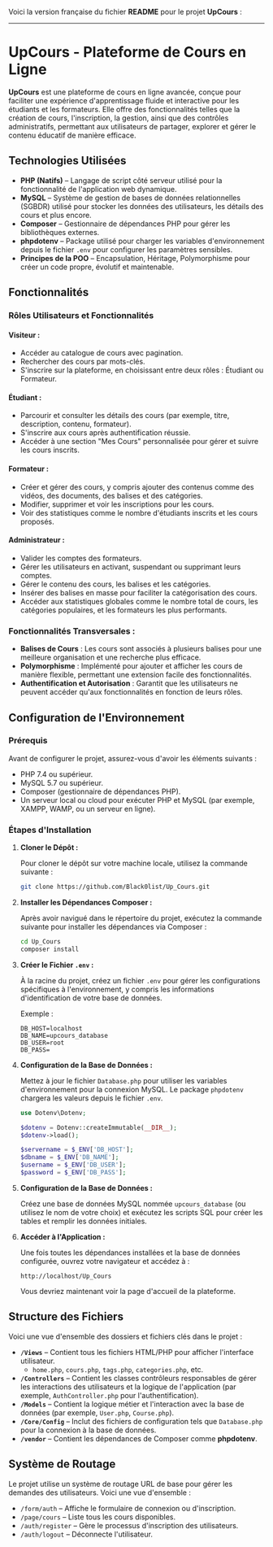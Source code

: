 Voici la version française du fichier **README** pour le projet **UpCours** :

---

# **UpCours - Plateforme de Cours en Ligne**

**UpCours** est une plateforme de cours en ligne avancée, conçue pour faciliter une expérience d'apprentissage fluide et interactive pour les étudiants et les formateurs. Elle offre des fonctionnalités telles que la création de cours, l'inscription, la gestion, ainsi que des contrôles administratifs, permettant aux utilisateurs de partager, explorer et gérer le contenu éducatif de manière efficace.

## **Technologies Utilisées**

- **PHP (Natifs)** – Langage de script côté serveur utilisé pour la fonctionnalité de l'application web dynamique.
- **MySQL** – Système de gestion de bases de données relationnelles (SGBDR) utilisé pour stocker les données des utilisateurs, les détails des cours et plus encore.
- **Composer** – Gestionnaire de dépendances PHP pour gérer les bibliothèques externes.
- **phpdotenv** – Package utilisé pour charger les variables d'environnement depuis le fichier `.env` pour configurer les paramètres sensibles.
- **Principes de la POO** – Encapsulation, Héritage, Polymorphisme pour créer un code propre, évolutif et maintenable.

## **Fonctionnalités**

### **Rôles Utilisateurs et Fonctionnalités**

#### **Visiteur :**
- Accéder au catalogue de cours avec pagination.
- Rechercher des cours par mots-clés.
- S'inscrire sur la plateforme, en choisissant entre deux rôles : Étudiant ou Formateur.

#### **Étudiant :**
- Parcourir et consulter les détails des cours (par exemple, titre, description, contenu, formateur).
- S'inscrire aux cours après authentification réussie.
- Accéder à une section "Mes Cours" personnalisée pour gérer et suivre les cours inscrits.

#### **Formateur :**
- Créer et gérer des cours, y compris ajouter des contenus comme des vidéos, des documents, des balises et des catégories.
- Modifier, supprimer et voir les inscriptions pour les cours.
- Voir des statistiques comme le nombre d'étudiants inscrits et les cours proposés.

#### **Administrateur :**
- Valider les comptes des formateurs.
- Gérer les utilisateurs en activant, suspendant ou supprimant leurs comptes.
- Gérer le contenu des cours, les balises et les catégories.
- Insérer des balises en masse pour faciliter la catégorisation des cours.
- Accéder aux statistiques globales comme le nombre total de cours, les catégories populaires, et les formateurs les plus performants.

### **Fonctionnalités Transversales :**
- **Balises de Cours** : Les cours sont associés à plusieurs balises pour une meilleure organisation et une recherche plus efficace.
- **Polymorphisme** : Implémenté pour ajouter et afficher les cours de manière flexible, permettant une extension facile des fonctionnalités.
- **Authentification et Autorisation** : Garantit que les utilisateurs ne peuvent accéder qu'aux fonctionnalités en fonction de leurs rôles.

## **Configuration de l'Environnement**

### **Prérequis**

Avant de configurer le projet, assurez-vous d'avoir les éléments suivants :
- PHP 7.4 ou supérieur.
- MySQL 5.7 ou supérieur.
- Composer (gestionnaire de dépendances PHP).
- Un serveur local ou cloud pour exécuter PHP et MySQL (par exemple, XAMPP, WAMP, ou un serveur en ligne).

### **Étapes d'Installation**

1. **Cloner le Dépôt :**

    Pour cloner le dépôt sur votre machine locale, utilisez la commande suivante :

    ```bash
    git clone https://github.com/Black0list/Up_Cours.git
    ```

2. **Installer les Dépendances Composer :**

    Après avoir navigué dans le répertoire du projet, exécutez la commande suivante pour installer les dépendances via Composer :

    ```bash
    cd Up_Cours
    composer install
    ```

3. **Créer le Fichier `.env` :**

    À la racine du projet, créez un fichier `.env` pour gérer les configurations spécifiques à l'environnement, y compris les informations d'identification de votre base de données.

    Exemple :

    ```env
    DB_HOST=localhost
    DB_NAME=upcours_database
    DB_USER=root
    DB_PASS=
    ```

4. **Configuration de la Base de Données :**

    Mettez à jour le fichier `Database.php` pour utiliser les variables d'environnement pour la connexion MySQL. Le package `phpdotenv` chargera les valeurs depuis le fichier `.env`.

    ```php
    use Dotenv\Dotenv;

    $dotenv = Dotenv::createImmutable(__DIR__);
    $dotenv->load();

    $servername = $_ENV['DB_HOST'];
    $dbname = $_ENV['DB_NAME'];
    $username = $_ENV['DB_USER'];
    $password = $_ENV['DB_PASS'];
    ```

5. **Configuration de la Base de Données :**

    Créez une base de données MySQL nommée `upcours_database` (ou utilisez le nom de votre choix) et exécutez les scripts SQL pour créer les tables et remplir les données initiales.

6. **Accéder à l'Application :**

    Une fois toutes les dépendances installées et la base de données configurée, ouvrez votre navigateur et accédez à :

    ```http://localhost/Up_Cours```

    Vous devriez maintenant voir la page d'accueil de la plateforme.

## **Structure des Fichiers**

Voici une vue d'ensemble des dossiers et fichiers clés dans le projet :

- **`/Views`** – Contient tous les fichiers HTML/PHP pour afficher l'interface utilisateur.
  - `home.php`, `cours.php`, `tags.php`, `categories.php`, etc.
- **`/Controllers`** – Contient les classes contrôleurs responsables de gérer les interactions des utilisateurs et la logique de l'application (par exemple, `AuthController.php` pour l'authentification).
- **`/Models`** – Contient la logique métier et l'interaction avec la base de données (par exemple, `User.php`, `Course.php`).
- **`/Core/Config`** – Inclut des fichiers de configuration tels que `Database.php` pour la connexion à la base de données.
- **`/vendor`** – Contient les dépendances de Composer comme **phpdotenv**.

## **Système de Routage**

Le projet utilise un système de routage URL de base pour gérer les demandes des utilisateurs. Voici une vue d'ensemble :

- `/form/auth` – Affiche le formulaire de connexion ou d'inscription.
- `/page/cours` – Liste tous les cours disponibles.
- `/auth/register` – Gère le processus d'inscription des utilisateurs.
- `/auth/logout` – Déconnecte l'utilisateur.


